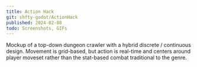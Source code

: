```yaml
---
title: Action Hack
git: shfty-godot/ActionHack
published: 2024-02-08
todo: Screenshots, GIFs
---
```


Mockup of a top-down dungeon crawler with a hybrid discrete / continuous design.
Movement is grid-based, but action is real-time and centers around player moveset
rather than the stat-based combat traditional to the genre.

